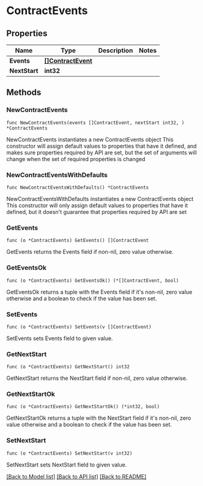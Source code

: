 # ContractEvents

## Properties

Name | Type | Description | Notes
------------ | ------------- | ------------- | -------------
**Events** | [**[]ContractEvent**](ContractEvent.md) |  | 
**NextStart** | **int32** |  | 

## Methods

### NewContractEvents

`func NewContractEvents(events []ContractEvent, nextStart int32, ) *ContractEvents`

NewContractEvents instantiates a new ContractEvents object
This constructor will assign default values to properties that have it defined,
and makes sure properties required by API are set, but the set of arguments
will change when the set of required properties is changed

### NewContractEventsWithDefaults

`func NewContractEventsWithDefaults() *ContractEvents`

NewContractEventsWithDefaults instantiates a new ContractEvents object
This constructor will only assign default values to properties that have it defined,
but it doesn't guarantee that properties required by API are set

### GetEvents

`func (o *ContractEvents) GetEvents() []ContractEvent`

GetEvents returns the Events field if non-nil, zero value otherwise.

### GetEventsOk

`func (o *ContractEvents) GetEventsOk() (*[]ContractEvent, bool)`

GetEventsOk returns a tuple with the Events field if it's non-nil, zero value otherwise
and a boolean to check if the value has been set.

### SetEvents

`func (o *ContractEvents) SetEvents(v []ContractEvent)`

SetEvents sets Events field to given value.


### GetNextStart

`func (o *ContractEvents) GetNextStart() int32`

GetNextStart returns the NextStart field if non-nil, zero value otherwise.

### GetNextStartOk

`func (o *ContractEvents) GetNextStartOk() (*int32, bool)`

GetNextStartOk returns a tuple with the NextStart field if it's non-nil, zero value otherwise
and a boolean to check if the value has been set.

### SetNextStart

`func (o *ContractEvents) SetNextStart(v int32)`

SetNextStart sets NextStart field to given value.



[[Back to Model list]](../README.md#documentation-for-models) [[Back to API list]](../README.md#documentation-for-api-endpoints) [[Back to README]](../README.md)


